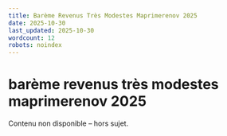 ```yaml
---
title: Barème Revenus Très Modestes Maprimerenov 2025
date: 2025-10-30
last_updated: 2025-10-30
wordcount: 12
robots: noindex
---
```


# barème revenus très modestes maprimerenov 2025

Contenu non disponible – hors sujet.